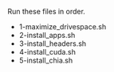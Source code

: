 Run these files in order.  

- 1-maximize_drivespace.sh  
- 2-install_apps.sh
- 3-install_headers.sh
- 4-install_cuda.sh
- 5-install_chia.sh

